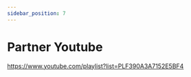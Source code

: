 ```yaml
---
sidebar_position: 7
---
```


# Partner Youtube

<a href="https://www.youtube.com/playlist?list=PLF390A3A7152E5BF4">https://www.youtube.com/playlist?list=PLF390A3A7152E5BF4</a>

